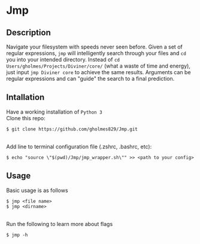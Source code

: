 # Jmp

## Description
Navigate your filesystem with speeds never seen before. Given a set of regular expressions, `jmp` will intelligently search through your files and `cd` you into your intended directory. Instead of `cd Users/gholmes/Projects/Diviner/core/` (what a waste of time and energy), just input `jmp Diviner core` to achieve the same results. Arguments can be regular expressions and can "guide" the search to a final prediction.

## Intallation
Have a working installation of `Python 3`
\
Clone this repo:
```
$ git clone https://github.com/gholmes829/Jmp.git
```
\
Add line to terminal configuration file (.zshrc, .bashrc, etc):
```
$ echo "source \"$(pwd)/Jmp/jmp_wrapper.sh\"" >> <path to your config>
```

## Usage
Basic usage is as follows
```
$ jmp <file name>
$ jmp <dirname>
```
\
Run the following to learn more about flags
```
$ jmp -h
```
